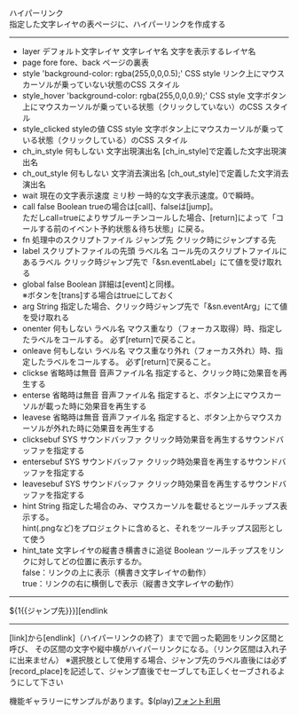 ハイパーリンク  
指定した文字レイヤの表ページに、ハイパーリンクを作成する

***
- layer		デフォルト文字レイヤ	文字レイヤ名	文字を表示するレイヤ名
- page		fore	fore、back	ページの裏表
- style		'background-color: rgba(255,0,0,0.5);'	CSS style	リンク上にマウスカーソルが乗っていない状態のCSS スタイル
- style_hover		'background-color: rgba(255,0,0,0.9);'	CSS style	文字ボタン上にマウスカーソルが乗っている状態（クリックしていない）のCSS スタイル
- style_clicked		styleの値	CSS style	文字ボタン上にマウスカーソルが乗っている状態（クリックしている）のCSS スタイル
- ch_in_style		何もしない	文字出現演出名	[ch_in_style]で定義した文字出現演出名
- ch_out_style		何もしない	文字消去演出名	[ch_out_style]で定義した文字消去演出名
- wait		現在の文字表示速度	ミリ秒	一時的な文字表示速度。0で瞬時。
- call		false	Boolean	trueの場合は[call]、falseは[jump]。<br/>ただしcall=trueによりサブルーチンコールした場合、[return]によって「コールする前のイベント予約状態＆待ち状態」に戻る。
- fn		処理中のスクリプトファイル	ジャンプ先	クリック時にジャンプする先
- label		スクリプトファイルの先頭	ラベル名	コール先のスクリプトファイルにあるラベル	クリック時ジャンプ先で「&sn.eventLabel」にて値を受け取れる
- global		false	Boolean	詳細は[event]と同様。<br/>※ボタンを[trans]する場合はtrueにしておく
- arg			String	指定した場合、クリック時ジャンプ先で「&sn.eventArg」にて値を受け取れる
- onenter		何もしない	ラベル名	マウス重なり（フォーカス取得）時、指定したラベルをコールする。 必ず[return]で戻ること。
- onleave		何もしない	ラベル名	マウス重なり外れ（フォーカス外れ）時、指定したラベルをコールする。 必ず[return]で戻ること。
- clickse		省略時は無音	音声ファイル名	指定すると、クリック時に効果音を再生する
- enterse		省略時は無音	音声ファイル名	指定すると、ボタン上にマウスカーソルが載った時に効果音を再生する
- leavese		省略時は無音	音声ファイル名	指定すると、ボタン上からマウスカーソルが外れた時に効果音を再生する
- clicksebuf		SYS	サウンドバッファ	クリック時効果音を再生するサウンドバッファを指定する
- entersebuf		SYS	サウンドバッファ	クリック時効果音を再生するサウンドバッファを指定する
- leavesebuf		SYS	サウンドバッファ	クリック時効果音を再生するサウンドバッファを指定する
- hint			String	指定した場合のみ、マウスカーソルを載せるとツールチップス表示する。<br/>hint(.pngなど)をプロジェクトに含めると、それをツールチップス図形として使う
- hint_tate		文字レイヤの縦書き横書きに追従	Boolean	ツールチップスをリンクに対してどの位置に表示するか。<br/>false：リンクの上に表示（横書き文字レイヤの動作）<br/>true：リンクの右に横倒しで表示（縦書き文字レイヤの動作）

***
${1{{ジャンプ先}}}][endlink

***
[link]から[endlink]（ハイパーリンクの終了）までで囲った範囲をリンク区間と呼び、
その区間の文字や縦中横がハイパーリンクになる。（リンク区間は入れ子に出来ません）
※選択肢として使用する場合、ジャンプ先のラベル直後には必ず[record_place]を記述して、ジャンプ直後でセーブしても正しくセーブされるようにして下さい

機能ギャラリーにサンプルがあります。$(play)[フォント利用](https://famibee.github.io/SKYNovel_gallery/?cur=ch_button)
